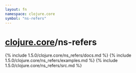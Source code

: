 ```yaml
---
layout: fn
namespace: clojure.core
symbol: "ns-refers"
---
```


# [clojure.core](../)/ns-refers

{% include 1.5.0/clojure.core/ns_refers/docs.md %}
{% include 1.5.0/clojure.core/ns_refers/examples.md %}
{% include 1.5.0/clojure.core/ns_refers/src.md %}

